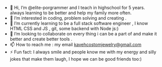 - 👋 Hi, I’m @elite-porgrammer and I teach in highschool for 5 years. always learning to be better and help my family more often.
- 👀 I’m interested in coding, problem solving and creating .
- 🌱 I’m currently learning to be a full stack software engineer , I know HTML CSS and JS , git, some backend with Node js:)
- 💞️ I’m looking to collaborate on every thing i can be a part of and make it better and create better tools .
- 📫 How to reach me : my email kavehcostomjewelry@gmail.com
- ⚡ Fun fact: I always smile and people know me with my energy and silly jokes that make them laugh, I hope we can be good friends too:)

<!---
elite-porgrammer/elite-porgrammer is a ✨ special ✨ repository because its `README.md` (this file) appears on your GitHub profile.
You can click the Preview link to take a look at your changes.
--->
